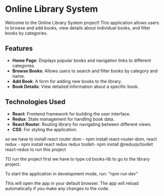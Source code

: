 
# Online Library System

Welcome to the Online Library System project! This application allows users to browse and add books, view details about individual books, and filter books by categories. 

## Features
- **Home Page**: Displays popular books and navigation links to different categories.
- **Browse Books**: Allows users to search and filter books by category and name.
- **Add Book**: A form for adding new books to the library.
- **Book Details**: View detailed information about a specific book.

## Technologies Used
- **React**: Frontend framework for building the user interface.
- **Redux**: State management for handling book data.
- **React Router**: Routing library for navigating between different views.
- **CSS**: For styling the application.

so we have to install react router dom - npm install react-router-dom,
react redux - npm install react redux
redux toolkit- npm install @reduxjs/toolkit react-redux
to run this project


TO run the project first we have to type cd books-lib to go to the library project.

To start the application in development mode, run: "npm run dev"

This will open the app in your default browser. The app will reload automatically if you make any changes to the code.




